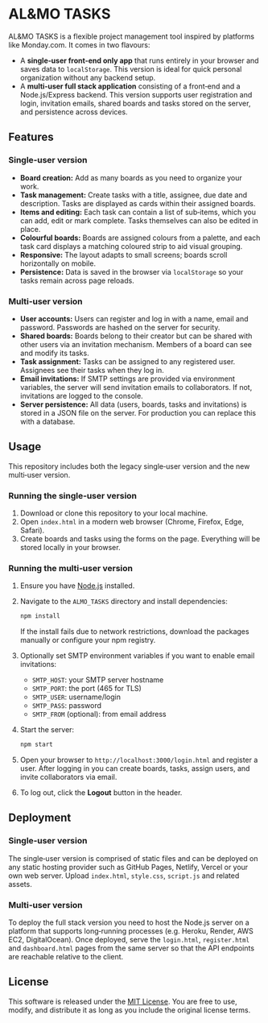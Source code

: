 # AL&MO TASKS

AL&MO TASKS is a flexible project management tool inspired by platforms like
Monday.com. It comes in two flavours:

* A **single‑user front‑end only app** that runs entirely in your browser and
  saves data to `localStorage`. This version is ideal for quick personal
  organization without any backend setup.
* A **multi‑user full stack application** consisting of a front‑end and a
  Node.js/Express backend. This version supports user registration and login,
  invitation emails, shared boards and tasks stored on the server, and
  persistence across devices.

## Features

### Single‑user version

* **Board creation:** Add as many boards as you need to organize your work.
* **Task management:** Create tasks with a title, assignee, due date and
  description. Tasks are displayed as cards within their assigned boards.
* **Items and editing:** Each task can contain a list of sub‑items, which you
  can add, edit or mark complete. Tasks themselves can also be edited in
  place.
* **Colourful boards:** Boards are assigned colours from a palette, and each
  task card displays a matching coloured strip to aid visual grouping.
* **Responsive:** The layout adapts to small screens; boards scroll
  horizontally on mobile.
* **Persistence:** Data is saved in the browser via `localStorage` so your
  tasks remain across page reloads.

### Multi‑user version

* **User accounts:** Users can register and log in with a name, email and
  password. Passwords are hashed on the server for security.
* **Shared boards:** Boards belong to their creator but can be shared with
  other users via an invitation mechanism. Members of a board can see and
  modify its tasks.
* **Task assignment:** Tasks can be assigned to any registered user. Assignees
  see their tasks when they log in.
* **Email invitations:** If SMTP settings are provided via environment
  variables, the server will send invitation emails to collaborators. If not,
  invitations are logged to the console.
* **Server persistence:** All data (users, boards, tasks and invitations) is
  stored in a JSON file on the server. For production you can replace this
  with a database.

## Usage

This repository includes both the legacy single‑user version and the new
multi‑user version.

### Running the single‑user version

1. Download or clone this repository to your local machine.
2. Open `index.html` in a modern web browser (Chrome, Firefox, Edge, Safari).
3. Create boards and tasks using the forms on the page. Everything will be
   stored locally in your browser.

### Running the multi‑user version

1. Ensure you have [Node.js](https://nodejs.org/) installed.
2. Navigate to the `ALMO_TASKS` directory and install dependencies:

   ```bash
   npm install
   ```

   If the install fails due to network restrictions, download the packages
   manually or configure your npm registry.

3. Optionally set SMTP environment variables if you want to enable email
   invitations:

   - `SMTP_HOST`: your SMTP server hostname
   - `SMTP_PORT`: the port (465 for TLS)
   - `SMTP_USER`: username/login
   - `SMTP_PASS`: password
   - `SMTP_FROM` (optional): from email address

4. Start the server:

   ```bash
   npm start
   ```

5. Open your browser to `http://localhost:3000/login.html` and register a
   user. After logging in you can create boards, tasks, assign users, and
   invite collaborators via email.

6. To log out, click the **Logout** button in the header.

## Deployment

### Single‑user version

The single‑user version is comprised of static files and can be deployed on any
static hosting provider such as GitHub Pages, Netlify, Vercel or your own web
server. Upload `index.html`, `style.css`, `script.js` and related assets.

### Multi‑user version

To deploy the full stack version you need to host the Node.js server on a
platform that supports long‑running processes (e.g. Heroku, Render, AWS EC2,
DigitalOcean). Once deployed, serve the `login.html`, `register.html` and
`dashboard.html` pages from the same server so that the API endpoints are
reachable relative to the client.

## License

This software is released under the [MIT License](LICENSE). You are free to
use, modify, and distribute it as long as you include the original license
terms.